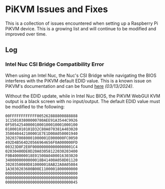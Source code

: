 # PiKVM Issues and Fixes

This is a collection of issues encountered when setting up a Raspberry Pi PiKVM device. This is a growing list and will continue to be modified and improved over time.

## Log

### Intel Nuc CSI Bridge Compatibility Error

When using an Intel Nuc, the Nuc's CSI Bridge while navigating the BIOS interferes with the PiKVM default EDID value. This is a known issue on PiKVM's documentation and can be found [here](https://docs.pikvm.org/edid/) *(03/13/2024)*.

Without the EDID update, while in Intel Nuc BIOS, the PiKVM WebGUI KVM output is a black screen with no input/output. The default EDID value must be modified to the following:

```hex
00FFFFFFFFFFFF005262888800888888
1C150103800000780AEE91A3544C9926
0F505425400001000100010001000100
010001010101D32C80A070381A403020
350040442100001E7E1D00A050001940
3020370080001000001E000000FC0050
492D4B564D20566964656F0A000000FD
00323D0F2E0F000000000000000001C4
02030400DE0D20A03058122030203400
F0B400000018E01500A0400016303020
3400000000000018B41400A050D01120
3020350080D810000018AB22A0A05084
1A3030203600B00E1100001800000000
00000000000000000000000000000000
00000000000000000000000000000000
00000000000000000000000000000045
```
